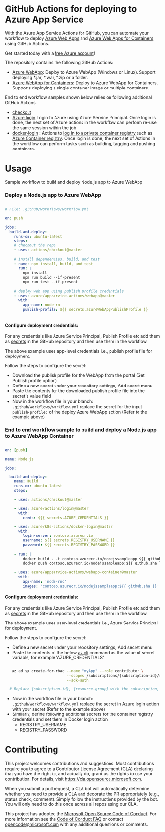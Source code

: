 # GitHub Actions for deploying to Azure App Service

With the Azure App Service Actions for GitHub, you can automate your workflow to deploy [Azure Web Apps](https://azure.microsoft.com/en-us/services/app-service/web/) and [Azure Web Apps for Containers](https://azure.microsoft.com/en-us/services/app-service/containers/) using GitHub Actions.

Get started today with a [free Azure account](https://azure.com/free/open-source)!

The repository contains the following GitHub Actions:
* [Azure WebApp](https://github.com/Azure/appservice-actions/blob/master/webapp/action.yml): Deploy to Azure WebApp (Windows or Linux). Support deploying *.jar, *.war, *.zip or a folder.
* [Azure WebApp for Containers](https://github.com/Azure/appservice-actions/blob/master/webapp-container/action.yml): Deploy to Azure WebApp for Containers. Supports deploying a single container image or multiple containers.

End to end workflow samples shown below relies on following additional GitHub Actions

* [checkout](https://https://github.com/actions/checkout/blob/master/action.yml) 
* [Azure login](https://github.com/Azure/actions/blob/master/login/action.yml) Login to Azure using Azure Service Principal. Once login is done, the next set of Azure actions in the workflow can perform re-use the same session within the job
* [docker-login](https://github.com/Azure/container-actions/tree/master/docker-login) : Actions to [log in to a private container registry](https://docs.docker.com/engine/reference/commandline/login/) such as [Azure Container registry](https://azure.microsoft.com/en-us/services/container-registry/). Once login is done, the next set of Actions in the workflow can perform tasks such as building, tagging and pushing containers.


# Usage

Sample workflow to build and deploy Node.js app to Azure WebApp

### Deploy a Node.js app to Azure WebApp

```yaml

# File: .github/workflows/workflow.yml

on: push

jobs:
  build-and-deploy:
    runs-on: ubuntu-latest
    steps:
    # checkout the repo
    - uses: actions/checkout@master
    
    # install dependencies, build, and test
    - name: npm install, build, and test
      run: |
        npm install
        npm run build --if-present
        npm run test --if-present
        
    # deploy web app using publish profile credentials
    - uses: azure/appservice-actions/webapp@master
      with: 
        app-name: node-rn
        publish-profile: ${{ secrets.azureWebAppPublishProfile }}
        

```

#### Configure deployment credentials:

For any credentials like Azure Service Principal, Publish Profile etc add them as [secrets](https://developer.github.com/actions/managing-workflows/storing-secrets/) in the GitHub repository and then use them in the workflow.

The above example uses app-level credentials i.e., publish profile file for deployment. 

Follow the steps to configure the secret:
  * Download the publish profile for the WebApp from the portal (Get Publish profile option)
  * Define a new secret under your repository settings, Add secret menu
  * Paste the contents for the downloaded publish profile file into the secret's value field
  * Now in the workflow file in your branch: `.github/workflows/workflow.yml` replace the secret for the input `publish-profile:` of the deploy Azure WebApp action (Refer to the example above)
    

### End to end workflow sample to build and deploy a Node.js app to Azure WebApp Container

```yaml

on: [push]

name: Node.js

jobs:

  build-and-deploy:
    name: Build
    runs-on: ubuntu-latest
    steps:

    - uses: actions/checkout@master
    
    - uses: azure/actions/login@master
      with:
        creds: ${{ secrets.AZURE_CREDENTIALS }}

    - uses: azure/k8s-actions/docker-login@master
      with:
        login-server: contoso.azurecr.io
        username: ${{ secrets.REGISTRY_USERNAME }}
        password: ${{ secrets.REGISTRY_PASSWORD }}
    
    - run: |
        docker build . -t contoso.azurecr.io/nodejssampleapp:${{ github.sha }}
        docker push contoso.azurecr.io/nodejssampleapp:${{ github.sha }} 
      
    - uses: azure/appservice-actions/webapp-container@master
      with:
        app-name: 'node-rnc'
        images: 'contoso.azurecr.io/nodejssampleapp:${{ github.sha }}'


```

#### Configure deployment credentials:

For any credentials like Azure Service Principal, Publish Profile etc add them as [secrets](https://developer.github.com/actions/managing-workflows/storing-secrets/) in the GitHub repository and then use them in the workflow.

The above example uses user-level credentials i.e., Azure Service Principal for deployment. 

Follow the steps to configure the secret:
  * Define a new secret under your repository settings, Add secret menu
  * Paste the contents of the below [az cli](https://docs.microsoft.com/en-us/cli/azure/?view=azure-cli-latest) command as the value of secret variable, for example 'AZURE_CREDENTIALS'
```bash  

   az ad sp create-for-rbac --name "myApp" --role contributor \
                            --scopes /subscriptions/{subscription-id}/resourceGroups/{resource-group} \
                            --sdk-auth
                            
  # Replace {subscription-id}, {resource-group} with the subscription, resource group details of the WebApp
```
  * Now in the workflow file in your branch: `.github/workflows/workflow.yml` replace the secret in Azure login action with your secret (Refer to the example above)
  * Similarly, define following additional secrets for the container registry credentials and set them in Docker login action
      * REGISTRY_USERNAME
      * REGISTRY_PASSWORD


# Contributing

This project welcomes contributions and suggestions.  Most contributions require you to agree to a
Contributor License Agreement (CLA) declaring that you have the right to, and actually do, grant us
the rights to use your contribution. For details, visit https://cla.opensource.microsoft.com.

When you submit a pull request, a CLA bot will automatically determine whether you need to provide
a CLA and decorate the PR appropriately (e.g., status check, comment). Simply follow the instructions
provided by the bot. You will only need to do this once across all repos using our CLA.

This project has adopted the [Microsoft Open Source Code of Conduct](https://opensource.microsoft.com/codeofconduct/).
For more information see the [Code of Conduct FAQ](https://opensource.microsoft.com/codeofconduct/faq/) or
contact [opencode@microsoft.com](mailto:opencode@microsoft.com) with any additional questions or comments.
